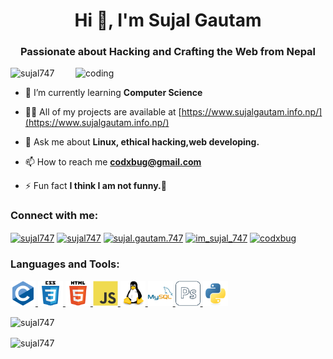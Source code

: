 <h1 align="center">Hi 👋, I'm Sujal Gautam</h1>
<h3 align="center">Passionate about Hacking and Crafting the Web from Nepal</h3>
<img align="right" alt="coding" width="400" src="https://media.tenor.com/D5ScqejhhYkAAAAC/computer-typing.gif"
<p align="left"> <img src="https://komarev.com/ghpvc/?username=sujal747&label=Profile%20views&color=0e75b6&style=flat" alt="sujal747" /> </p>

- 🌱 I’m currently learning **Computer Science**

- 👨‍💻 All of my projects are available at [https://www.sujalgautam.info.np/](https://www.sujalgautam.info.np/)

- 💬 Ask me about **Linux, ethical hacking,web developing.**

- 📫 How to reach me **codxbug@gmail.com**

- ⚡ Fun fact **I think I am not funny.🤔**

<h3 align="left">Connect with me:</h3>
<p align="left">
<a href="https://www.linkedin.com/in/sujal747/" target="blank"><img align="center" src="https://raw.githubusercontent.com/rahuldkjain/github-profile-readme-generator/master/src/images/icons/Social/linked-in.svg" alt="sujal747" height="30" width="40" /></a>
<a href="https://twitter.com/sujal747" target="blank"><img align="center" src="https://raw.githubusercontent.com/rahuldkjain/github-profile-readme-generator/master/src/images/icons/Social/twitter.svg" alt="sujal747" height="30" width="40" /></a>
<a href="https://fb.com/sujal.gautam.747" target="blank"><img align="center" src="https://raw.githubusercontent.com/rahuldkjain/github-profile-readme-generator/master/src/images/icons/Social/facebook.svg" alt="sujal.gautam.747" height="30" width="40" /></a>
<a href="https://instagram.com/im_sujal_747" target="blank"><img align="center" src="https://raw.githubusercontent.com/rahuldkjain/github-profile-readme-generator/master/src/images/icons/Social/instagram.svg" alt="im_sujal_747" height="30" width="40" /></a>
<a href="https://www.youtube.com/c/codxbug" target="blank"><img align="center" src="https://raw.githubusercontent.com/rahuldkjain/github-profile-readme-generator/master/src/images/icons/Social/youtube.svg" alt="codxbug" height="30" width="40" /></a>
</p>

<h3 align="left">Languages and Tools:</h3>
<p align="left"> <a href="https://www.cprogramming.com/" target="_blank" rel="noreferrer"> <img src="https://raw.githubusercontent.com/devicons/devicon/master/icons/c/c-original.svg" alt="c" width="40" height="40"/> </a> <a href="https://www.w3schools.com/css/" target="_blank" rel="noreferrer"> <img src="https://raw.githubusercontent.com/devicons/devicon/master/icons/css3/css3-original-wordmark.svg" alt="css3" width="40" height="40"/> </a> <a href="https://www.w3.org/html/" target="_blank" rel="noreferrer"> <img src="https://raw.githubusercontent.com/devicons/devicon/master/icons/html5/html5-original-wordmark.svg" alt="html5" width="40" height="40"/> </a> <a href="https://developer.mozilla.org/en-US/docs/Web/JavaScript" target="_blank" rel="noreferrer"> <img src="https://raw.githubusercontent.com/devicons/devicon/master/icons/javascript/javascript-original.svg" alt="javascript" width="40" height="40"/> </a> <a href="https://www.linux.org/" target="_blank" rel="noreferrer"> <img src="https://raw.githubusercontent.com/devicons/devicon/master/icons/linux/linux-original.svg" alt="linux" width="40" height="40"/> </a> <a href="https://www.mysql.com/" target="_blank" rel="noreferrer"> <img src="https://raw.githubusercontent.com/devicons/devicon/master/icons/mysql/mysql-original-wordmark.svg" alt="mysql" width="40" height="40"/> </a> <a href="https://www.photoshop.com/en" target="_blank" rel="noreferrer"> <img src="https://raw.githubusercontent.com/devicons/devicon/master/icons/photoshop/photoshop-line.svg" alt="photoshop" width="40" height="40"/> </a> <a href="https://www.python.org" target="_blank" rel="noreferrer"> <img src="https://raw.githubusercontent.com/devicons/devicon/master/icons/python/python-original.svg" alt="python" width="40" height="40"/> </a> </p>

<p><img align="center" src="https://github-readme-stats.vercel.app/api/top-langs?username=sujal747&show_icons=true&locale=en&layout=compact" alt="sujal747" /></p>

<p><img align="center" src="https://github-readme-streak-stats.herokuapp.com/?user=sujal747&" alt="sujal747" /></p>
